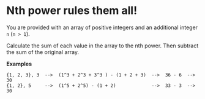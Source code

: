 # Nth power rules them all!

You are provided with an array of positive integers and an additional integer `n` (`n > 1`).

Calculate the sum of each value in the array to the nth power. Then subtract the sum of the original array.

**Examples**
```
{1, 2, 3}, 3  -->  (1^3 + 2^3 + 3^3 ) - (1 + 2 + 3)  -->  36 - 6  -->  30
{1, 2}, 5     -->  (1^5 + 2^5) - (1 + 2)             -->  33 - 3  -->  30
```
